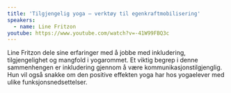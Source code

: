 ```yaml
---
title: 'Tilgjengelig yoga – verktøy til ​egenkraftmobilisering'
speakers: 
  - name: Line Fritzon
youtube: https://www.youtube.com/watch?v=-41W99FBQ3c
---
```


Line Fritzon dele sine erfaringer med å jobbe med inkludering, tilgjengelighet og mangfold i yogarommet. Et viktig begrep i denne sammenhengen er inkludering gjennom å være kommunikasjonstilgjenglig. Hun vil også snakke om den positive effekten yoga har hos yogaelever med ulike funksjonsnedsettelser.